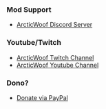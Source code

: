 ### Mod Support
- [ArcticWoof Discord Server](https://discord.gg/gXcppxTNxC)
### Youtube/Twitch
- [ArcticWoof Twitch Channel](https://www.twitch.tv/arcticwooflive)
- [ArcticWoof Youtube Channel](https://www.youtube.com/@ArcticWoofxD)
### Dono?
- [Donate via PayPal](https://www.paypal.com/donate/?business=payment%40arcticwoof.com.au&item_name=Project+Donation%2FFunds&currency_code=AUD)